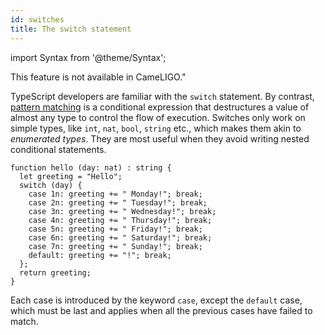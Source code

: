 ```yaml
---
id: switches
title: The switch statement
---
```


import Syntax from '@theme/Syntax';

<Syntax syntax="cameligo">
This feature is not available in CameLIGO."
</Syntax>

<Syntax syntax="jsligo">

TypeScript developers are familiar with the `switch` statement. By
contrast, [pattern matching](../variants/matching.md) is a conditional
expression that destructures a value of almost any type to control the
flow of execution. Switches only work on simple types, like `int`,
`nat`, `bool`, `string` etc., which makes them akin to *enumerated
types*. They are most useful when they avoid writing nested
conditional statements.

```jsligo group=switch
function hello (day: nat) : string {
  let greeting = "Hello";
  switch (day) {
    case 1n: greeting += " Monday!"; break;
    case 2n: greeting += " Tuesday!"; break;
    case 3n: greeting += " Wednesday!"; break;
    case 4n: greeting += " Thursday!"; break;
    case 5n: greeting += " Friday!"; break;
    case 6n: greeting += " Saturday!"; break;
    case 7n: greeting += " Sunday!"; break;
    default: greeting += "!"; break;
  };
  return greeting;
}
```

Each case is introduced by the keyword `case`, except the `default`
case, which must be last and applies when all the previous cases have
failed to match.

</Syntax>
